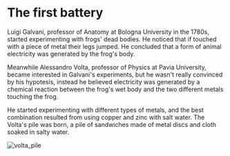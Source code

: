# The first battery  

Luigi Galvani, professor of Anatomy at Bologna University in the 1780s, started experimenting with frogs' dead bodies. He noticed that if touched with a piece of metal their legs jumped. He concluded that a form of animal electricity was generated by the frog's body.  

Meanwhile Alessandro Volta, professor of Physics at Pavia University, became interested in Galvani's experiments, but he wasn't really convinced by his hypotesis, instead he believed electricity was generated by a chemical reaction between the frog's wet body and the two different metals touching the frog.  

He started experimenting with different types of metals, and the best combination resulted from using copper and zinc with salt water. The Volta's pile was born, a pile of sandwiches made of metal discs and cloth soaked in salty water.  

![volta_pile](https://github.com/dennyb87/elettrotecnica-serale/assets/7195133/9d02f0ca-b849-4224-87e2-9c4497a9db6e)  
